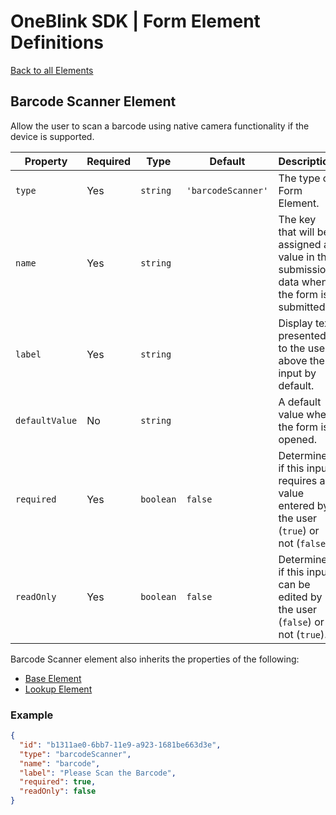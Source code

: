 # OneBlink SDK | Form Element Definitions

[Back to all Elements](../README.md)

## Barcode Scanner Element

Allow the user to scan a barcode using native camera functionality if the device is supported.

| Property       | Required | Type      | Default            | Description                                                                              |
| -------------- | -------- | --------- | ------------------ | ---------------------------------------------------------------------------------------- |
| `type`         | Yes      | `string`  | `'barcodeScanner'` | The type of Form Element.                                                                |
| `name`         | Yes      | `string`  |                    | The key that will be assigned a value in the submission data when the form is submitted. |
| `label`        | Yes      | `string`  |                    | Display text presented to the user above the input by default.                           |
| `defaultValue` | No       | `string`  |                    | A default value when the form is opened.                                                 |
| `required`     | Yes      | `boolean` | `false`            | Determine if this input requires a value entered by the user (`true`) or not (`false`).  |
| `readOnly`     | Yes      | `boolean` | `false`            | Determine if this input can be edited by the user (`false`) or not (`true`).             |

Barcode Scanner element also inherits the properties of the following:

-   [Base Element](./base-element.md)
-   [Lookup Element](./lookup-element.md)

### Example

```JSON
{
  "id": "b1311ae0-6bb7-11e9-a923-1681be663d3e",
  "type": "barcodeScanner",
  "name": "barcode",
  "label": "Please Scan the Barcode",
  "required": true,
  "readOnly": false
}
```
